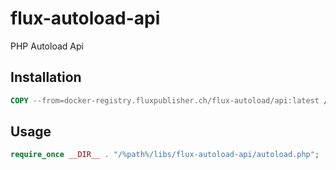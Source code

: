 # flux-autoload-api

PHP Autoload Api

## Installation

```dockerfile
COPY --from=docker-registry.fluxpublisher.ch/flux-autoload/api:latest /flux-autoload-api /%path%/libs/flux-autoload-api
```

## Usage

```php
require_once __DIR__ . "/%path%/libs/flux-autoload-api/autoload.php";
```
